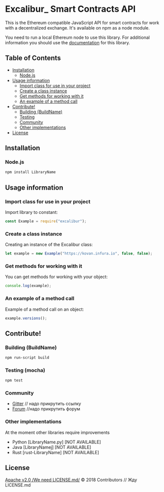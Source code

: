 # Excalibur_ Smart Contracts API

This is the Ethereum compatible JavaScript API for smart contracts for work with a decentralized exchange. It's available on npm as a node module.

You need to run a local Ethereum node to use this library.
For additional information you should use the [documentation](https://github.com/xclbrio/wiki/wiki/JavaScript-API) for this library.

## Table of Contents

* [Installation](#installation)
  * [Node.js](#nodejs)
* [Usage information](#usage-information)
  * [Import class for use in your project](#import-class-for-use-in-your-project)
  * [Create a class instance](#create-a-class-instance)
  * [Get methods for working with it](#get-methods-for-working-with-it)
  * [An example of a method call](#an-example-of-a-method-call)
* [Contribute!](#contribute)
  * [Building (BuildName)](#building-buildname)
  * [Testing](#testing-mocha)
  * [Community](#community)
  * [Other implementations](#other-implementations)
* [License](#license)

## Installation

### Node.js

```bash
npm install LibraryName
```

## Usage information

### Import class for use in your project

Import library to constant:

```js
const Example = require("excalibur");
```

### Create a class instance

Creating an instance of the Excalibur class:

```js
let example = new Example("https://kovan.infura.io", false, false);
```

### Get methods for working with it

You can get methods for working with your object:

```js
console.log(example);
```

### An example of a method call

Example of a method call on an object:

```js
example.versions();
```

## Contribute!

### Building (BuildName)

```bash
npm run-script build
```


### Testing (mocha)

```bash
npm test
```

### Community
 * [Gitter]() // надо прикрутить ссылку
 * [Forum]() //надо прикрутить форум


### Other implementations

At the moment other libraries require improvements
 * Python [LibraryName.py] [NOT AVAILABLE]
 * Java [LibraryNamej] [NOT AVAILABLE]
 * Rust [rust-LibraryName] [NOT AVAILABLE]

## License

[Apache v2.0 /We need LICENSE.md/]() © 2018 Contributors // Жду LICENSE.md

